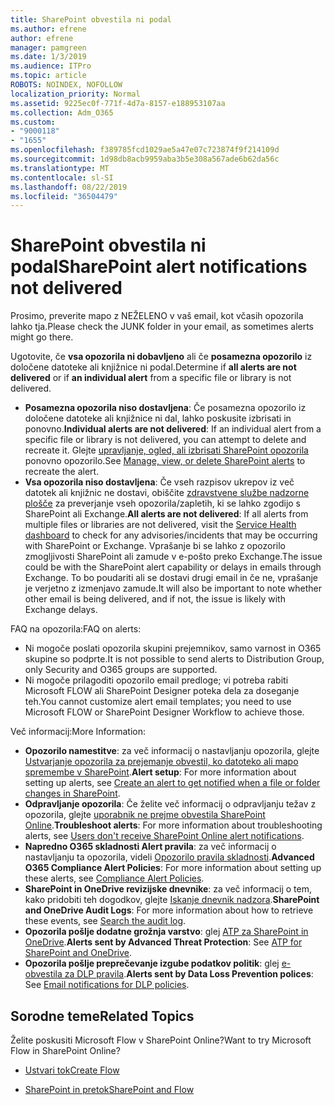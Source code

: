 ```yaml
---
title: SharePoint obvestila ni podal
ms.author: efrene
author: efrene
manager: pamgreen
ms.date: 1/3/2019
ms.audience: ITPro
ms.topic: article
ROBOTS: NOINDEX, NOFOLLOW
localization_priority: Normal
ms.assetid: 9225ec0f-771f-4d7a-8157-e188953107aa
ms.collection: Adm_O365
ms.custom:
- "9000118"
- "1655"
ms.openlocfilehash: f389785fcd1029ae5a47e07c723874f9f214109d
ms.sourcegitcommit: 1d98db8acb9959aba3b5e308a567ade6b62da56c
ms.translationtype: MT
ms.contentlocale: sl-SI
ms.lasthandoff: 08/22/2019
ms.locfileid: "36504479"
---
```

# <a name="sharepoint-alert-notifications-not-delivered"></a><span data-ttu-id="21116-102">SharePoint obvestila ni podal</span><span class="sxs-lookup"><span data-stu-id="21116-102">SharePoint alert notifications not delivered</span></span>

<span data-ttu-id="21116-103">Prosimo, preverite mapo z NEŽELENO v vaš email, kot včasih opozorila lahko tja.</span><span class="sxs-lookup"><span data-stu-id="21116-103">Please check the JUNK folder in your email, as sometimes alerts might go there.</span></span>

<span data-ttu-id="21116-104">Ugotovite, če **vsa opozorila ni dobavljeno** ali če **posamezna opozorilo** iz določene datoteke ali knjižnice ni podal.</span><span class="sxs-lookup"><span data-stu-id="21116-104">Determine if **all alerts are not delivered** or if **an individual alert** from a specific file or library is not delivered.</span></span>

- <span data-ttu-id="21116-105">**Posamezna opozorila niso dostavljena**: Če posamezna opozorilo iz določene datoteke ali knjižnice ni dal, lahko poskusite izbrisati in ponovno.</span><span class="sxs-lookup"><span data-stu-id="21116-105">**Individual alerts are not delivered**: If an individual alert from a specific file or library is not delivered, you can attempt to delete and recreate it.</span></span> <span data-ttu-id="21116-106">Glejte [upravljanje, ogled, ali izbrisati SharePoint opozorila](https://support.office.com/article/manage-view-or-delete-sharepoint-alerts-99dfb19c-9a90-4a8c-aba1-aa8c8afb0de2?ui=en-US&rs=en-US&ad=US#ID0EAADAAA=Online) ponovno opozorilo.</span><span class="sxs-lookup"><span data-stu-id="21116-106">See [Manage, view, or delete SharePoint alerts](https://support.office.com/article/manage-view-or-delete-sharepoint-alerts-99dfb19c-9a90-4a8c-aba1-aa8c8afb0de2?ui=en-US&rs=en-US&ad=US#ID0EAADAAA=Online) to recreate the alert.</span></span>
- <span data-ttu-id="21116-107">**Vsa opozorila niso dostavljena**: Če vseh razpisov ukrepov iz več datotek ali knjižnic ne dostavi, obiščite [zdravstvene službe nadzorne plošče](https://admin.microsoft.com/AdminPortal/Home#/servicehealth) za preverjanje vseh opozorila/zapletih, ki se lahko zgodijo s SharePoint ali Exchange.</span><span class="sxs-lookup"><span data-stu-id="21116-107">**All alerts are not delivered**: If all alerts from multiple files or libraries are not delivered, visit the [Service Health dashboard](https://admin.microsoft.com/AdminPortal/Home#/servicehealth) to check for any advisories/incidents that may be occurring with SharePoint or Exchange.</span></span> <span data-ttu-id="21116-108">Vprašanje bi se lahko z opozorilo zmogljivosti SharePoint ali zamude v e-pošto preko Exchange.</span><span class="sxs-lookup"><span data-stu-id="21116-108">The issue could be with the SharePoint alert capability or delays in emails through Exchange.</span></span> <span data-ttu-id="21116-109">To bo poudariti ali se dostavi drugi email in če ne, vprašanje je verjetno z izmenjavo zamude.</span><span class="sxs-lookup"><span data-stu-id="21116-109">It will also be important to note whether other email is being delivered, and if not, the issue is likely with Exchange delays.</span></span>

<span data-ttu-id="21116-110">FAQ na opozorila:</span><span class="sxs-lookup"><span data-stu-id="21116-110">FAQ on alerts:</span></span>

- <span data-ttu-id="21116-111">Ni mogoče poslati opozorila skupini prejemnikov, samo varnost in O365 skupine so podprte.</span><span class="sxs-lookup"><span data-stu-id="21116-111">It is not possible to send alerts to Distribution Group, only Security and O365 groups are supported.</span></span>
- <span data-ttu-id="21116-112">Ni mogoče prilagoditi opozorilo email predloge; vi potreba rabiti Microsoft FLOW ali SharePoint Designer poteka dela za doseganje teh.</span><span class="sxs-lookup"><span data-stu-id="21116-112">You cannot customize alert email templates; you need to use Microsoft FLOW or SharePoint Designer Workflow to achieve those.</span></span>

<span data-ttu-id="21116-113">Več informacij:</span><span class="sxs-lookup"><span data-stu-id="21116-113">More Information:</span></span>

- <span data-ttu-id="21116-114">**Opozorilo namestitve**: za več informacij o nastavljanju opozorila, glejte [Ustvarjanje opozorila za prejemanje obvestil, ko datoteko ali mapo spremembe v SharePoint](https://support.office.com/article/create-an-alert-to-get-notified-when-a-file-or-folder-changes-in-sharepoint-e5a79e7b-a146-46da-a9ef-d65409ba8918).</span><span class="sxs-lookup"><span data-stu-id="21116-114">**Alert setup**: For more information about setting up alerts, see [Create an alert to get notified when a file or folder changes in SharePoint](https://support.office.com/article/create-an-alert-to-get-notified-when-a-file-or-folder-changes-in-sharepoint-e5a79e7b-a146-46da-a9ef-d65409ba8918).</span></span>
- <span data-ttu-id="21116-115">**Odpravljanje opozorila**: Če želite več informacij o odpravljanju težav z opozorila, glejte [uporabnik ne prejme obvestila SharePoint Online](https://docs.microsoft.com/sharepoint/support/sites/no-alert-notifications).</span><span class="sxs-lookup"><span data-stu-id="21116-115">**Troubleshoot alerts**: For more information about troubleshooting alerts, see [Users don't receive SharePoint Online alert notifications](https://docs.microsoft.com/sharepoint/support/sites/no-alert-notifications).</span></span>
- <span data-ttu-id="21116-116">**Napredno O365 skladnosti Alert pravila**: za več informacij o nastavljanju ta opozorila, videli [Opozorilo pravila skladnosti](https://docs.microsoft.com/office365/securitycompliance/alert-policies).</span><span class="sxs-lookup"><span data-stu-id="21116-116">**Advanced O365 Compliance Alert Policies**: For more information about setting up these alerts, see [Compliance Alert Policies](https://docs.microsoft.com/office365/securitycompliance/alert-policies).</span></span>
- <span data-ttu-id="21116-117">**SharePoint in OneDrive revizijske dnevnike**: za več informacij o tem, kako pridobiti teh dogodkov, glejte [Iskanje dnevnik nadzora](https://docs.microsoft.com/office365/securitycompliance/search-the-audit-log-in-security-and-compliance#search-the-audit-log).</span><span class="sxs-lookup"><span data-stu-id="21116-117">**SharePoint and OneDrive Audit Logs**: For more information about how to retrieve these events, see [Search the audit log](https://docs.microsoft.com/office365/securitycompliance/search-the-audit-log-in-security-and-compliance#search-the-audit-log).</span></span>
- <span data-ttu-id="21116-118">**Opozorila pošlje dodatne grožnja varstvo**: glej [ATP za SharePoint in OneDrive](https://docs.microsoft.com/office365/securitycompliance/atp-for-spo-odb-and-teams).</span><span class="sxs-lookup"><span data-stu-id="21116-118">**Alerts sent by Advanced Threat Protection**: See [ATP for SharePoint and OneDrive](https://docs.microsoft.com/office365/securitycompliance/atp-for-spo-odb-and-teams).</span></span>
- <span data-ttu-id="21116-119">**Opozorila pošlje preprečevanje izgube podatkov politik**: glej [e-obvestila za DLP pravila](https://docs.microsoft.com/office365/securitycompliance/use-notifications-and-policy-tips).</span><span class="sxs-lookup"><span data-stu-id="21116-119">**Alerts sent by Data Loss Prevention polices**: See [Email notifications for DLP policies](https://docs.microsoft.com/office365/securitycompliance/use-notifications-and-policy-tips).</span></span>

## <a name="related-topics"></a><span data-ttu-id="21116-120">Sorodne teme</span><span class="sxs-lookup"><span data-stu-id="21116-120">Related Topics</span></span>

<span data-ttu-id="21116-121">Želite poskusiti Microsoft Flow v SharePoint Online?</span><span class="sxs-lookup"><span data-stu-id="21116-121">Want to try Microsoft Flow in SharePoint Online?</span></span>

- [<span data-ttu-id="21116-122">Ustvari tok</span><span class="sxs-lookup"><span data-stu-id="21116-122">Create Flow</span></span>](https://support.office.com/article/create-a-flow-for-a-list-or-library-in-sharepoint-online-or-onedrive-for-business-a9c3e03b-0654-46af-a254-20252e580d01)

- [<span data-ttu-id="21116-123">SharePoint in pretok</span><span class="sxs-lookup"><span data-stu-id="21116-123">SharePoint and Flow</span></span>](https://flow.microsoft.com/en-us/blog/sharepoint-and-flow/)
